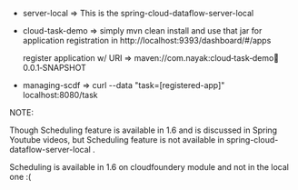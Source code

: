 - server-local => This is the spring-cloud-dataflow-server-local

- cloud-task-demo => simply mvn clean install and use that jar for application registration in http://localhost:9393/dashboard/#/apps

  register application w/ URI => maven://com.nayak:cloud‑task‑demo:jar:0.0.1‑SNAPSHOT

- managing-scdf =>  curl --data "task=[registered-app]" localhost:8080/task

NOTE:

Though Scheduling feature is available in 1.6 and is discussed in Spring Youtube videos, but Scheduling feature is not available in spring-cloud-dataflow-server-local . 

Scheduling is available in 1.6 on cloudfoundery module and not in the local one :(  
